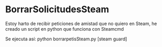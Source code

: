 # BorrarSolicitudesSteam
Estoy harto de recibir peticiones de amistad que no quiero en Steam, he creado un script en python que funciona con Steamcmd


Se ejecuta así: 
python borrarpetisSteam.py [steam guard]
